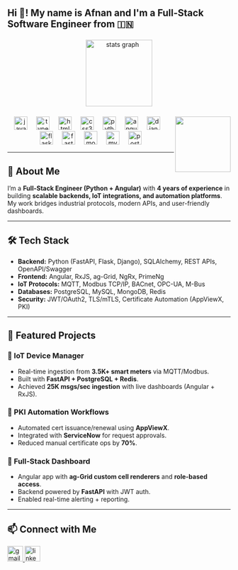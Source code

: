 <h2 align="left">Hi 👋! My name is Afnan and I'm a Full-Stack Software Engineer from 🇮🇳</h2>

###

<div align="center">
  <img src="https://github-readme-stats.vercel.app/api?username=felix1614&hide_title=false&hide_rank=false&show_icons=true&include_all_commits=true&count_private=true&disable_animations=true&theme=dracula&locale=en&hide_border=false" height="150" alt="stats graph"  />
<!--  <img src="https://github-readme-stats.vercel.app/api/top-langs?username=felix1614&exclude_repo=felix1614&hide=mdx,markdown&layout=compact&langs_count=6&theme=dracula&hide_border=false" height="150" alt="languages graph" /> -->
<!-- <img src="https://github-readme-stats.vercel.app/api/pin/?username=felix1614&repo=iot-device-manager&theme=dracula" />
<img src="https://github-readme-stats.vercel.app/api/pin/?username=felix1614&repo=fullstack-dashboard&theme=dracula" /> -->


</div>

###

<img align="right" height="125" src="https://user-images.githubusercontent.com/74038190/216644497-1951db19-8f3d-4e44-ac08-8e9d7e0d94a7.gif"  />

###

<div align="center">
  <img src="https://cdn.jsdelivr.net/gh/devicons/devicon/icons/javascript/javascript-original.svg" height="30" alt="javascript logo"  />
  <img width="12" />
  <img src="https://cdn.jsdelivr.net/gh/devicons/devicon/icons/typescript/typescript-original.svg" height="30" alt="typescript logo"  />
  <img width="12" />
  <img src="https://cdn.jsdelivr.net/gh/devicons/devicon/icons/html5/html5-plain-wordmark.svg" height="30" alt="html5 logo"  />
  <img width="12" />
  <img src="https://cdn.jsdelivr.net/gh/devicons/devicon/icons/css3/css3-plain-wordmark.svg" height="30" alt="css3 logo"  />
  <img width="12" />
  <img src="https://cdn.jsdelivr.net/gh/devicons/devicon/icons/python/python-original-wordmark.svg" height="30" alt="python logo"  />
  <img width="12" />
  <img src="https://cdn.jsdelivr.net/gh/devicons/devicon/icons/angularjs/angularjs-original.svg" height="30" alt="angular logo"  />
  <img width="12" />
  <img src="https://cdn.jsdelivr.net/gh/devicons/devicon/icons/django/django-plain.svg" height="30" alt="django logo"  />
  <img width="12" />
  <img src="https://cdn.jsdelivr.net/gh/devicons/devicon/icons/flask/flask-original-wordmark.svg" height="30" alt="flask logo"  />
  <img width="12" />
  <img src="https://cdn.jsdelivr.net/gh/devicons/devicon/icons/fastapi/fastapi-plain-wordmark.svg" height="30" alt="fastapi logo"  />
  <img width="12" />
  <img src="https://cdn.jsdelivr.net/gh/devicons/devicon/icons/mongodb/mongodb-plain-wordmark.svg" height="30" alt="mongodb logo"  />
  <img width="12" />
  <img src="https://cdn.jsdelivr.net/gh/devicons/devicon/icons/mysql/mysql-plain-wordmark.svg" height="30" alt="mysql logo"  />
  <img width="12" />
  <img src="https://cdn.jsdelivr.net/gh/devicons/devicon/icons/postgresql/postgresql-original-wordmark.svg" height="30" alt="postgresql logo"  />
</div>

---

## 🚀 About Me
I’m a **Full-Stack Engineer (Python + Angular)** with **4 years of experience** in building **scalable backends, IoT integrations, and automation platforms**.  
My work bridges industrial protocols, modern APIs, and user-friendly dashboards.

---

## 🛠 Tech Stack
- **Backend:** Python (FastAPI, Flask, Django), SQLAlchemy, REST APIs, OpenAPI/Swagger  
- **Frontend:** Angular, RxJS, ag-Grid, NgRx, PrimeNg
- **IoT Protocols:** MQTT, Modbus TCP/IP, BACnet, OPC-UA, M-Bus  
- **Databases:** PostgreSQL, MySQL, MongoDB, Redis  
- **Security:** JWT/OAuth2, TLS/mTLS, Certificate Automation (AppViewX, PKI)  

---

## 📂 Featured Projects
### 🔹 IoT Device Manager
- Real-time ingestion from **3.5K+ smart meters** via MQTT/Modbus.  
- Built with **FastAPI + PostgreSQL + Redis**.  
- Achieved **25K msgs/sec ingestion** with live dashboards (Angular + RxJS).  

### 🔹 PKI Automation Workflows
- Automated cert issuance/renewal using **AppViewX**.  
- Integrated with **ServiceNow** for request approvals.  
- Reduced manual certificate ops by **70%**.  

### 🔹 Full-Stack Dashboard
- Angular app with **ag-Grid custom cell renderers** and **role-based access**.  
- Backend powered by **FastAPI** with JWT auth.  
- Enabled real-time alerting + reporting.  

---

## 📫 Connect with Me
<div align="left">
  <a href="mailto:afnanahmed7874@gmail.com" target="_blank">
    <img src="https://img.shields.io/static/v1?message=Gmail&logo=gmail&label=&color=D14836&logoColor=white&labelColor=&style=for-the-badge" height="35" alt="gmail logo"  />
  </a>
  <a href="https://www.linkedin.com/in/afnan-ahmed-k-v/" target="_blank">
    <img src="https://img.shields.io/static/v1?message=LinkedIn&logo=linkedin&label=&color=0077B5&logoColor=white&labelColor=&style=for-the-badge" height="35" alt="linkedin logo"  />
  </a>
</div>
